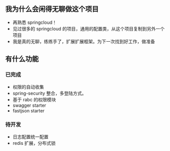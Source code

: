 ## 我为什么会闲得无聊做这个项目
+ 再熟悉 springcloud！
+ 见过很多的 springcloud 的项目，通用的配置类，从这个项目复制到另外一个项目
+ 我是真的无聊，练练手了，扩展扩展框架。为下一次找到好工作，做准备

## 有什么功能
### 已完成
+ 权限的自动收集
+ spring-security 整合，多登陆方式。
+ 基于 rabc 的权限模块
+ swagger starter
+ fastjson starter
### 待开发
+ 日志配置统一配置
+ redis 扩展，分布式锁